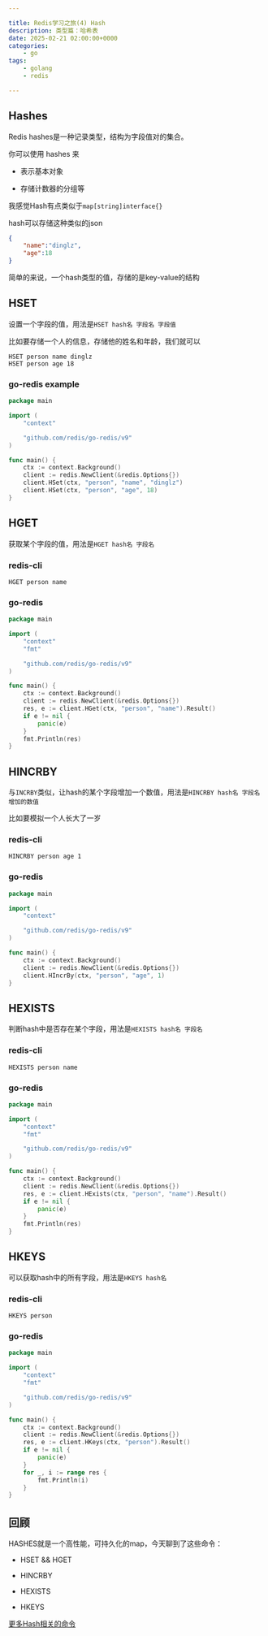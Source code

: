 ```yaml
---

title: Redis学习之旅(4) Hash
description: 类型篇：哈希表
date: 2025-02-21 02:00:00+0000
categories:
    - go
tags:
    - golang
    - redis

---
```


## Hashes

Redis hashes是一种记录类型，结构为字段值对的集合。

你可以使用 hashes 来

- 表示基本对象

- 存储计数器的分组等

我感觉Hash有点类似于`map[string]interface{}`

hash可以存储这种类似的json

```json
{
    "name":"dinglz",
    "age":18
}
```

简单的来说，一个hash类型的值，存储的是key-value的结构

## HSET

设置一个字段的值，用法是`HSET hash名 字段名 字段值`

比如要存储一个人的信息，存储他的姓名和年龄，我们就可以

```
HSET person name dinglz
HSET person age 18
```

### go-redis example

```go
package main

import (
	"context"

	"github.com/redis/go-redis/v9"
)

func main() {
	ctx := context.Background()
	client := redis.NewClient(&redis.Options{})
	client.HSet(ctx, "person", "name", "dinglz")
	client.HSet(ctx, "person", "age", 18)
}

```

## HGET

获取某个字段的值，用法是`HGET hash名 字段名`

### redis-cli

```
HGET person name
```

### go-redis

```go
package main

import (
	"context"
	"fmt"

	"github.com/redis/go-redis/v9"
)

func main() {
	ctx := context.Background()
	client := redis.NewClient(&redis.Options{})
	res, e := client.HGet(ctx, "person", "name").Result()
	if e != nil {
		panic(e)
	}
	fmt.Println(res)
}

```

## HINCRBY

与`INCRBY`类似，让hash的某个字段增加一个数值，用法是`HINCRBY hash名 字段名 增加的数值`

比如要模拟一个人长大了一岁

### redis-cli

```
HINCRBY person age 1
```

### go-redis

```go
package main

import (
	"context"

	"github.com/redis/go-redis/v9"
)

func main() {
	ctx := context.Background()
	client := redis.NewClient(&redis.Options{})
	client.HIncrBy(ctx, "person", "age", 1)
}

```

## HEXISTS

判断hash中是否存在某个字段，用法是`HEXISTS hash名 字段名`

### redis-cli

```
HEXISTS person name
```

### go-redis

```go
package main

import (
	"context"
	"fmt"

	"github.com/redis/go-redis/v9"
)

func main() {
	ctx := context.Background()
	client := redis.NewClient(&redis.Options{})
	res, e := client.HExists(ctx, "person", "name").Result()
	if e != nil {
		panic(e)
	}
	fmt.Println(res)
}

```

## HKEYS

可以获取hash中的所有字段，用法是`HKEYS hash名`

### redis-cli

```
HKEYS person
```

### go-redis

```go
package main

import (
	"context"
	"fmt"

	"github.com/redis/go-redis/v9"
)

func main() {
	ctx := context.Background()
	client := redis.NewClient(&redis.Options{})
	res, e := client.HKeys(ctx, "person").Result()
	if e != nil {
		panic(e)
	}
	for _, i := range res {
		fmt.Println(i)
	}
}

```

## 回顾

HASHES就是一个高性能，可持久化的map，今天聊到了这些命令：

- HSET && HGET

- HINCRBY

- HEXISTS

- HKEYS

[更多Hash相关的命令](https://redis.io/docs/latest/commands/?group=hash)